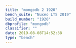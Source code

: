 ```yaml
---
title: "mongodb 2 1920"
bench_suite: "Nuxeo LTS 2019"
build_number: "1920"
dbprofile: "mongodb"
classifier: ""
date: 2019-08-08T14:52:38
type: "bench"
---
```

